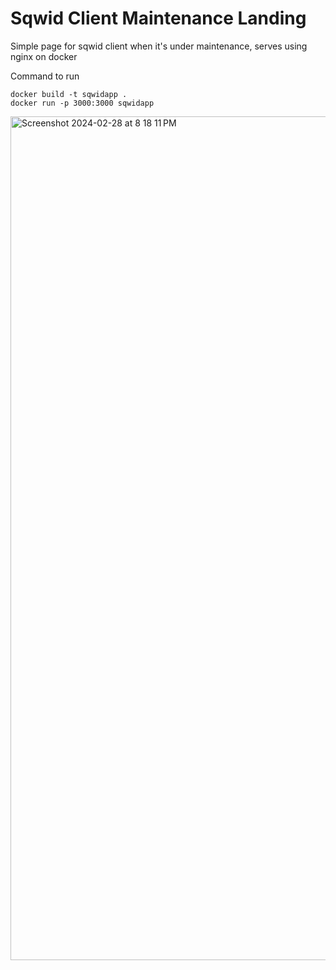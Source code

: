 # Sqwid Client Maintenance Landing 

Simple page for sqwid client when it's under maintenance, serves using nginx on docker

Command to run
```
docker build -t sqwidapp .      
docker run -p 3000:3000 sqwidapp
```

<img width="1350" alt="Screenshot 2024-02-28 at 8 18 11 PM" src="https://github.com/anukulpandey/sqwid-maintenance/assets/62092256/9262bc4f-2145-463b-89ae-7f773792178d">
